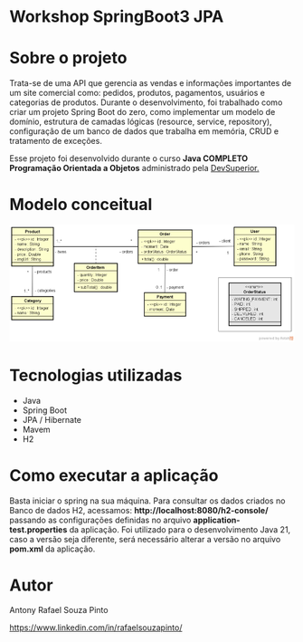 # Workshop SpringBoot3 JPA

# Sobre o projeto
Trata-se de uma API que gerencia as vendas e informações importantes de um site comercial como: pedidos, produtos, pagamentos, usuários e categorias de produtos.
Durante o desenvolvimento, foi trabalhado como criar um projeto Spring Boot do zero, como implementar um modelo de domínio, estrutura de camadas lógicas (resource, service, repository), configuração de um banco de dados que trabalha em memória, CRUD e tratamento de exceções.

Esse projeto foi desenvolvido durante o curso **Java COMPLETO Programação Orientada a Objetos** administrado pela [DevSuperior.](https://devsuperior.com.br "Site da DevSuperior")

# Modelo conceitual
![Modelo Conceitual](https://github.com/rafaelsouzapinto/Workshop-springboot3-jpa/blob/main/imgs/modelo-conceitual.png)

# Tecnologias utilizadas
- Java
- Spring Boot
- JPA / Hibernate
- Mavem
- H2
  
# Como executar a aplicação
Basta iniciar o spring na sua máquina.
Para consultar os dados criados no Banco de dados H2, acessamos: **http://localhost:8080/h2-console/** passando as configurações definidas no arquivo **application-test.properties** da aplicação.
Foi utilizado para o desenvolvimento Java 21, caso a versão seja diferente, será necessário alterar a versão no arquivo **pom.xml** da aplicação.

# Autor
Antony Rafael Souza Pinto

https://www.linkedin.com/in/rafaelsouzapinto/
